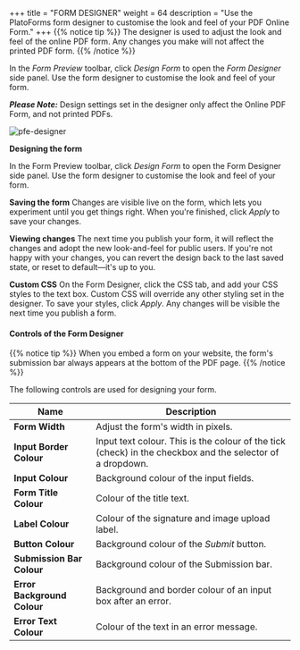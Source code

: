 +++
title = "FORM DESIGNER"
weight = 64
description = "Use the PlatoForms form designer to customise the look and feel of your PDF Online Form."
+++
{{% notice tip  %}}
<a name="HM-DESIGNER2-210" class="anchor"></a>
The designer is used to adjust the look and feel of the online PDF form. Any changes you make will not affect the printed PDF form.
{{% /notice %}}


In the *Form Preview* toolbar, click *Design Form* to open the *Form Designer* side panel. Use the form designer to customise the look and feel of your form.

***Please Note:*** Design settings set in the designer only affect the Online PDF Form, and not printed PDFs.


![pfe-designer](/images/pfe-designer.png)



**Designing the form**

In the Form Preview toolbar, click *Design Form* to open the Form Designer side panel. Use the form designer to customise the look and feel of your form.

**Saving the form**
Changes are visible live on the form, which lets you experiment until you get things right. When you're finished, click *Apply* to save your changes.

**Viewing changes**
The next time you publish your form, it will reflect the changes and adopt the new look-and-feel for public users. If you're not happy with your changes, you can revert the design back to the last saved state, or reset to default—it's up to you.

**Custom CSS**
On the Form Designer, click the CSS tab, and add your CSS styles to the text box. Custom CSS will override any other styling set in the designer. To save your styles, click *Apply*. Any changes will be visible the next time you publish a form.



#### Controls of the Form Designer

{{% notice tip  %}}
<a name="HM-DESIGNER2-215" class="anchor"></a>
When you embed a form on your website, the form's submission bar always appears at the bottom of the PDF page.
{{% /notice %}}

The following controls are used for designing your form.

| Name                        | Description                                                  |
| --------------------------- | ------------------------------------------------------------ |
| **Form Width**              | Adjust the form's width in pixels.                           |
| **Input Border Colour**     | Input text colour. This is the colour of the tick (check) in the checkbox and the selector of a dropdown. |
| **Input Colour**            | Background colour of the input fields.                       |
| **Form Title Colour**       | Colour of the title text.                                    |
| **Label Colour**            | Colour of the signature and image upload label.              |
| **Button Colour**           | Background colour of the *Submit* button.                    |
| **Submission Bar Colour**   | Background colour of the Submission bar.                     |
| **Error Background Colour** | Background and border colour of an input box after an error. |
| **Error Text Colour**       | Colour of the text in an error message.                      |

